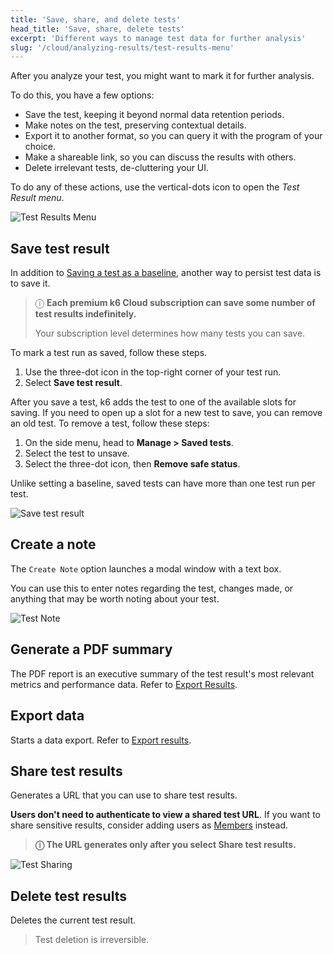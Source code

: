 ```yaml
---
title: 'Save, share, and delete tests'
head_title: 'Save, share, delete tests'
excerpt: 'Different ways to manage test data for further analysis'
slug: '/cloud/analyzing-results/test-results-menu'
---
```


After you analyze your test, you might want to mark it for further analysis.

To do this, you have a few options:
- Save the test, keeping it beyond normal data retention periods.
- Make notes on the test, preserving contextual details.
- Export it to another format, so you can query it with the program of your choice.
- Make a shareable link, so you can discuss the results with others.
- Delete irrelevant tests, de-cluttering your UI.

To do any of these actions, use the vertical-dots icon to open the *Test Result menu*.

![Test Results Menu](./images/08-Test-Results-Menu/test-results-menu.png)

## Save test result

In addition to [Saving a test as a baseline](./test-comparison), another way to persist test data is to save it.

> ⓘ **Each premium k6 Cloud subscription can save some number of test results indefinitely.**
>
> Your subscription level determines how many tests you can save.

To mark a test run as saved, follow these steps.
1. Use the three-dot icon in the top-right corner of your test run.
2. Select **Save test result**.

After you save a test, k6 adds the test to one of the available slots for saving.
If you need to open up a slot for a new test to save, you can remove an old test.
To remove a test, follow these steps:

1. On the side menu, head to **Manage > Saved tests**.
2. Select the test to unsave.
3. Select the three-dot icon, then **Remove safe status**.

Unlike setting a baseline, saved tests can have more than one test run per test.

![Save test result](images/04-data-retention/save-test-result.png)

## Create a note

The `Create Note` option launches a modal window with a text box.

You can use this to enter notes regarding the test, changes made, or anything that may be worth noting about your test.

![Test Note](./images/08-Test-Results-Menu/test-note.png)

## Generate a PDF summary

The PDF report is an executive summary of the test result's most relevant metrics and performance data.
Refer to [Export Results](/cloud/analyzing-results/result-export#generate-pdf-report).

## Export data

Starts a data export.
Refer to [Export results](/cloud/analyzing-results/result-export#export-as-csv).

## Share test results

Generates a URL that you can use to share test results.

**Users don't need to authenticate to view a shared test URL**.
If you want to share sensitive results, consider adding users as
[Members](/cloud/project-and-team-management/members) instead.

> **ⓘ The URL generates only after you select Share test results.**


![Test Sharing](./images/08-Test-Results-Menu/test-share.png)

## Delete test results

Deletes the current test result.

<Blockquote mod="warning">

Test deletion is irreversible.

</Blockquote>


